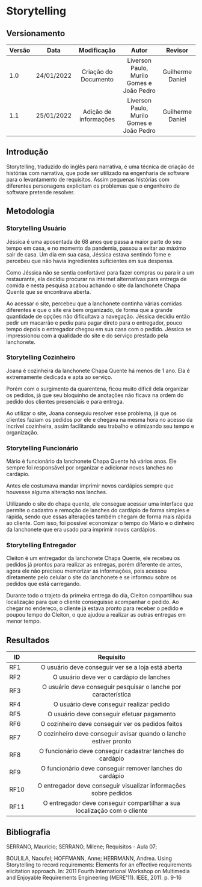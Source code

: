 # Storytelling

## Versionamento

| Versão | Data       | Modificação          | Autor                        |Revisor|
| ------ | :--------: | :------------------: | :--------------------------: | :---: |
| 1.0    | 24/01/2022 | Criação do Documento | Liverson Paulo, Murilo Gomes e João Pedro  | Guilherme Daniel |
| 1.1    | 25/01/2022 | Adição de informações | Liverson Paulo, Murilo Gomes e João Pedro  | Guilherme Daniel |


## Introdução

Storytelling, traduzido do inglês para narrativa, é uma técnica de criação de histórias com narrativa, que pode ser utilizado na engenharia de software para o levantamento de requisitos. Assim pequenas histórias com diferentes personagens explicitam os problemas que o engenheiro de software pretende resolver.

## Metodologia

### Storytelling Usuário
Jéssica é uma aposentada de 68 anos que passa a maior parte do seu tempo em casa, e no momento da pandemia, passou a evitar ao máximo sair de casa. Um dia em sua casa, Jéssica estava sentindo fome e percebeu que não havia ingredientes suficientes em sua despensa.

Como Jéssica não se sentia confortável para fazer compras ou para ir a um restaurante, ela decidiu procurar na internet alternativas para entrega de comida e nesta pesquisa acabou achando o site da lanchonete Chapa Quente que se encontrava aberta.

Ao acessar o site, percebeu que a lanchonete continha várias comidas diferentes e que o site era bem organizado, de forma que a grande quantidade de opções não dificultava a navegação. Jéssica decidiu então pedir um macarrão e pediu para pagar direto para o entregador, pouco tempo depois o entregador chegou em sua casa com o pedido. Jéssica se impressionou com a qualidade do site e do serviço prestado pela lanchonete.

### Storytelling Cozinheiro

Joana é cozinheira da lanchonete Chapa Quente há menos de 1 ano. Ela é extremamente dedicada e apta ao serviço.

Porém com o surgimento da quarentena, ficou muito difícil dela organizar os pedidos, já que seu bloquinho de anotações não ficava na ordem do pedido dos clientes presenciais e para entrega.

Ao utilizar o site, Joana conseguiu resolver esse problema, já que os clientes faziam os pedidos por ele e chegava na mesma hora no acesso da incrível cozinheira, assim facilitando seu trabalho e otimizando seu tempo e organização.

### Storytelling Funcionário

Mário é funcionário da lanchonete Chapa Quente há vários anos. Ele sempre foi responsável por organizar e adicionar novos lanches no cardápio.

Antes ele costumava mandar imprimir novos cardápios sempre que houvesse alguma alteração nos lanches.

Utilizando o site do chapa quente, ele consegue acessar uma interface que permite o cadastro e remoção de lanches do cardápio de forma simples e rápida, sendo que essas alterações também chegam de forma mais rápida ao cliente. Com isso, foi possível economizar o tempo do Mário e o dinheiro da lanchonete que era usado para imprimir novos cardápios.

### Storytelling Entregador

Cleiton é um entregador da lanchonete Chapa Quente, ele recebeu os pedidos já prontos para realizar as entregas, porém diferente de antes, agora ele não precisou memorizar as informações, pois acessou diretamente pelo celular o site da lanchonete e se informou sobre os pedidos que está carregando.

Durante todo o trajeto da primeira entrega do dia, Cleiton compartilhou sua localização para que o cliente conseguisse acompanhar o pedido. Ao chegar no endereço, o cliente já estava pronto para receber o pedido e poupou tempo do Cleiton, o que ajudou a realizar as outras entregas em menor tempo.



## Resultados

| ID   |                          Requisito                           |
| ---- | :----------------------------------------------------------: |
| RF1  |      O usuário deve conseguir ver se a loja está aberta      |
| RF2  |           O usuário deve ver o cardápio de lanches           |
| RF3  | O usuário deve conseguir pesquisar o lanche por característica |
| RF4  |           O usuário deve conseguir realizar pedido           |
| RF5  |          O usuário deve conseguir efetuar pagamento          |
| RF6  |      O cozinheiro deve conseguir ver os pedidos feitos       |
| RF7  | O cozinheiro deve conseguir avisar quando o lanche estiver pronto |
| RF8  |  O funcionário deve conseguir cadastrar lanches do cardápio  |
| RF9  |   O funcionário deve conseguir remover lanches do cardápio   |
| RF10 | O entregador deve conseguir visualizar informações sobre pedidos |
| RF11 | O entregador deve conseguir compartilhar a sua localização com o cliente |


## Bibliografia
SERRANO, Maurício; SERRANO, Milene; Requisitos - Aula 07;

BOULILA, Naoufel; HOFFMANN, Anne; HERRMANN, Andrea. Using Storytelling to record requirements: Elements for an effective requirements elicitation approach. In: 2011 Fourth International Workshop on Multimedia and Enjoyable Requirements Engineering (MERE'11). IEEE, 2011. p. 9-16


